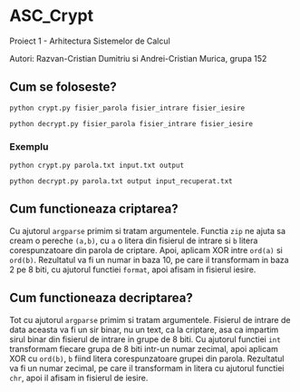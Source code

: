 # ASC_Crypt

Proiect 1 - Arhitectura Sistemelor de Calcul

Autori: Razvan-Cristian Dumitriu si Andrei-Cristian Murica, grupa 152

## Cum se foloseste?

`python crypt.py fisier_parola fisier_intrare fisier_iesire`

`python decrypt.py fisier_parola fisier_intrare fisier_iesire`

### Exemplu

`python crypt.py parola.txt input.txt output`

`python decrypt.py parola.txt output input_recuperat.txt`

## Cum functioneaza criptarea?

Cu ajutorul `argparse` primim si tratam argumentele. Functia `zip` ne ajuta sa cream o pereche `(a,b)`, cu `a` o litera din fisierul de intrare si `b` litera corespunzatoare din parola de criptare. Apoi, aplicam XOR intre `ord(a)` si `ord(b)`. Rezultatul va fi un numar in baza 10, pe care il transformam in baza 2 pe 8 biti, cu ajutorul functiei `format`, apoi afisam in fisierul iesire.

## Cum functioneaza decriptarea?

Tot cu ajutorul `argparse` primim si tratam argumentele. Fisierul de intrare de data aceasta va fi un sir binar, nu un text, ca la criptare, asa ca impartim sirul binar din fisierul de intrare in grupe de 8 biti. Cu ajutorul functiei `int` transformam fiecare grupa de 8 biti intr-un numar zecimal, apoi aplicam XOR cu `ord(b)`, `b` fiind litera corespunzatoare grupei din parola. Rezultatul va fi un numar zecimal, pe care il transformam in litera cu ajutorul functiei `chr`, apoi il afisam in fisierul de iesire.
